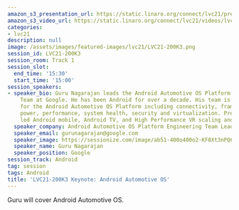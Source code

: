 ```yaml
---
amazon_s3_presentation_url: https://static.linaro.org/connect/lvc21/presentations/lvc21-200k3.pdf
amazon_s3_video_url: https://static.linaro.org/connect/lvc21/videos/lvc21-200k3.mp4
categories:
- lvc21
description: null
image: /assets/images/featured-images/lvc21/LVC21-200K3.png
session_id: LVC21-200K3
session_room: Track 1
session_slot:
  end_time: '15:30'
  start_time: '15:00'
session_speakers:
- speaker_bio: Guru Nagarajan leads the Android Automotive OS Platform Engineering
    Team at Google. He has been Android for over a decade. His team is responsible
    for the Android Automotive OS Platform including connectivity, framework, multimedia,
    power, performance, system health, security and virtualization. Previously, he
    led Android mobile, Android TV, and High Performance VR scaling and tools efforts.
  speaker_company: Android Automotive OS Platform Engineering Team Lead
  speaker_email: gurunagarajan@google.com
  speaker_image: https://sessionize.com/image/ab51-400o400o2-KF8Xt3nPQ6pvR8Fndw4SSv.jpg
  speaker_name: Guru Nagarajan
  speaker_position: Google
session_track: Android
tag: session
tags: Android
title: 'LVC21-200K3 Keynote: Android Automotive OS'
---
```


<p>Guru will cover Android Automotive OS.</p>